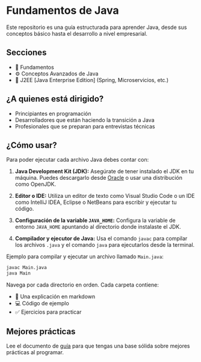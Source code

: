 # Fundamentos de Java

Este repositorio es una guía estructurada para aprender Java, desde sus conceptos básico hasta el desarrollo a nivel empresarial.

## Secciones
- 🔨 Fundamentos
- ⚙️ Conceptos Avanzados de Java
- 🏢 J2EE [Java Enterprise Edition] (Spring, Microservicios, etc.)

## ¿A quienes está dirigido?
- Principiantes en programación
- Desarrolladores que están haciendo la transición a Java
- Profesionales que se preparan para entrevistas técnicas

## ¿Cómo usar?
Para poder ejecutar cada archivo Java debes contar con:

1. **Java Development Kit (JDK):** Asegúrate de tener instalado el JDK en tu máquina. Puedes descargarlo desde [Oracle](https://www.oracle.com/java/technologies/javase-downloads.html) o usar una distribución como OpenJDK.

2. **Editor o IDE:** Utiliza un editor de texto como Visual Studio Code o un IDE como IntelliJ IDEA, Eclipse o NetBeans para escribir y ejecutar tu código.

3. **Configuración de la variable `JAVA_HOME`:** Configura la variable de entorno `JAVA_HOME` apuntando al directorio donde instalaste el JDK.

4. **Compilador y ejecutor de Java:** Usa el comando `javac` para compilar los archivos `.java` y el comando `java` para ejecutarlos desde la terminal.

Ejemplo para compilar y ejecutar un archivo llamado `Main.java`:

```bash
javac Main.java
java Main
```

Navega por cada directorio en orden. Cada carpeta contiene:
- 📄 Una explicación en markdown
- 💻 Código de ejemplo
- ✅ Ejercicios para practicar

## Mejores prácticas
Lee el documento de [guía](docs/GUIDELINES.md)  para que tengas una base sólida sobre mejores prácticas al programar.